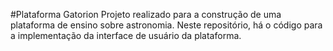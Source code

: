 #Plataforma Gatorion
Projeto realizado para a construção de uma plataforma de ensino sobre astronomia.
Neste repositório, há o código para a implementação da interface de usuário da plataforma.
